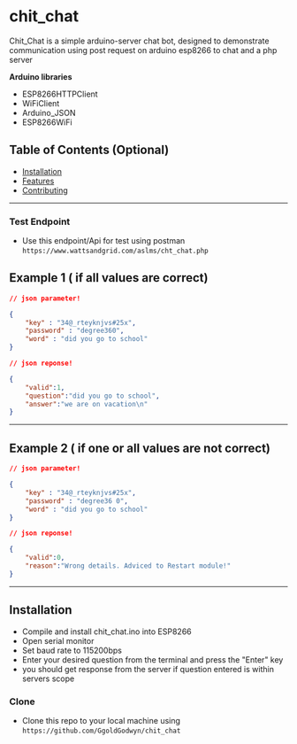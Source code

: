 # chit_chat
Chit_Chat is a simple arduino-server chat bot, designed to demonstrate communication using post request on arduino esp8266 to chat and a php server

**Arduino libraries**

- ESP8266HTTPClient
- WiFiClient
- Arduino_JSON
- ESP8266WiFi
## Table of Contents (Optional)

- [Installation](#installation)
- [Features](#features)
- [Contributing](#contributing)
---


### Test Endpoint

- Use this endpoint/Api for test using postman
`https://www.wattsandgrid.com/aslms/cht_chat.php`
## Example 1 ( if all values are correct)

```json
// json parameter!

{
    "key" : "34@_rteyknjvs#25x",
    "password" : "degree360",
    "word" : "did you go to school"
}
```

```json
// json reponse!

{
    "valid":1,
    "question":"did you go to school",
    "answer":"we are on vacation\n"
}
```

---


## Example 2 ( if one or all values are not correct)

```json
// json parameter!

{
    "key" : "34@_rteyknjvs#25x",
    "password" : "degree36 0",
    "word" : "did you go to school"
}
```

```json
// json reponse!

{
    "valid":0,
    "reason":"Wrong details. Adviced to Restart module!"
}
```

---
## Installation

- Compile and install chit_chat.ino into ESP8266
- Open serial monitor
- Set baud rate to 115200bps
- Enter your desired question from the terminal and press the "Enter" key
- you should get response from the server if question entered is within servers scope

### Clone

- Clone this repo to your local machine using `https://github.com/GgoldGodwyn/chit_chat`
